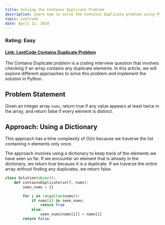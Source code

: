 ```yaml
---
title: Solving the Contains Duplicate Problem
description: Learn how to solve the Contains Duplicate problem using Python. Understand the problem statement, explore different approaches, and implement the solution step by step. This is an easy difficulty question from LeetCode.
topic: Leetcode
date: April 11, 2024
---
```


### Rating: Easy

#### [Link: LeetCode Contains Duplicate Problem](https://leetcode.com/problems/contains-duplicate/description/)

The Contains Duplicate problem is a coding interview question that involves checking if an array contains any duplicate elements. In this article, we will explore different approaches to solve this problem and implement the solution in Python.

## Problem Statement

Given an integer array `nums`, return true if any value appears at least twice in the array, and return false if every element is distinct.

## Approach: Using a Dictionary

This approach has a time complexity of O(n) because we traverse the list containing n elements only once.

The approach involves using a dictionary to keep track of the elements we have seen so far. If we encounter an element that is already in the dictionary, we return true because it is a duplicate. If we traverse the entire array without finding any duplicates, we return false.

```python
class Solution(object):
    def containsDuplicate(self, nums):
        seen_nums = {}

        for i in range(len(nums)):
            if nums[i] in seen_nums:
                return True
            else:
                seen_nums[nums[i]] = nums[i]
        return False
```
